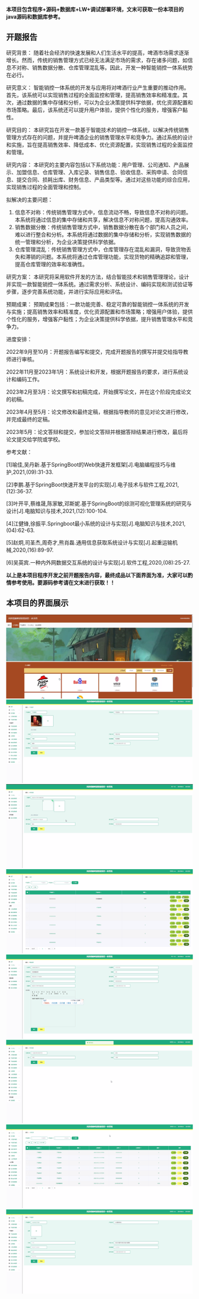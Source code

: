****本项目包含程序+源码+数据库+LW+调试部署环境，文末可获取一份本项目的java源码和数据库参考。****

## ******开题报告******

研究背景：
随着社会经济的快速发展和人们生活水平的提高，啤酒市场需求逐渐增长。然而，传统的销售管理方式已经无法满足市场的需求，存在诸多问题，如信息不对称、销售数据分散、仓库管理混乱等。因此，开发一种智能销控一体系统势在必行。

研究意义：
智能销控一体系统的开发与应用将对啤酒行业产生重要的推动作用。首先，该系统可以实现销售过程的全面监控和管理，提高销售效率和精准度。其次，通过数据的集中存储和分析，可以为企业决策提供科学依据，优化资源配置和市场策略。最后，该系统还可以提升用户体验，提供个性化的服务，增强客户黏性。

研究目的：
本研究旨在开发一款基于智能技术的销控一体系统，以解决传统销售管理方式存在的问题，并提升啤酒企业的销售管理水平和竞争力。通过系统的设计和实施，旨在提高销售效率、降低成本、优化资源配置，实现销售过程的全面监控和管理。

研究内容：
本研究的主要内容包括以下系统功能：用户管理、公司通知、产品展示、加盟信息、仓库管理、入库记录、销售信息、验收信息、采购申请、合同信息、提交合同、损耗出库、财务信息、产品类型等。通过对这些功能的综合应用，实现销售过程的全面管理和控制。

拟解决的主要问题：

  1. 信息不对称：传统销售管理方式中，信息流动不畅，导致信息不对称的问题。本系统将通过信息的集中存储和共享，解决信息不对称问题，提高沟通效率。
  2. 销售数据分散：传统销售管理方式中，销售数据分散在各个部门和人员之间，难以进行整合和分析。本系统将通过数据的集中存储和分析，实现销售数据的统一管理和分析，为企业决策提供科学依据。
  3. 仓库管理混乱：传统销售管理方式中，仓库管理存在混乱和漏洞，导致货物丢失和滞销的问题。本系统将通过仓库管理功能，实现货物的精确追踪和管理，提高仓库管理的效率和准确性。

研究方案：
本研究将采用软件开发的方法，结合智能技术和销售管理理论，设计并实现一款智能销控一体系统。通过需求分析、系统设计、编码实现和测试验证等步骤，逐步完善系统功能，并进行实际应用和评估。

预期成果：
预期成果包括：一款功能完善、稳定可靠的智能销控一体系统的开发与实施；提高销售效率和精准度，优化资源配置和市场策略；增强用户体验，提供个性化的服务，增强客户黏性；为企业决策提供科学依据，提升销售管理水平和竞争力。

进度安排：

2022年9月至10月：开题报告编写和提交，完成开题报告的撰写并提交给指导教师进行审核。

2022年11月至2023年1月：系统设计和开发，根据开题报告的要求，进行系统设计和编码工作。

2023年2月至3月：论文撰写和初稿完成，开始撰写论文，并在这个阶段完成论文的初稿。

2023年4月至5月：论文修改和最终定稿，根据指导教师的意见对论文进行修改，并完成最终的定稿。

2023年5月：论文答辩和提交，参加论文答辩并根据答辩结果进行修改，最后将论文提交给学院或学校。

参考文献：

[1]喻佳,吴丹新.基于SpringBoot的Web快速开发框架[J].电脑编程技巧与维护,2021,(09):31-33.

[2]李鹏.基于SpringBoot快速开发平台的实现[J].电子技术与软件工程,2021,(12):36-37.

[3]叶开平,蔡维晟,陈家敏,邓斯妮.基于SpringBoot的综测可视化管理系统的研究与设计[J].电脑知识与技术,2021,(12):100-104.

[4]江健锋,徐振平.Springboot最小系统的设计与实现[J].电脑知识与技术,2021,(04):62-63.

[5]赵炯,司圣杰,周奇才,熊肖磊.通用信息获取系统设计与实现[J].起重运输机械,2020,(16):89-97.

[6]吴英宾.一种内外网数据交互系统的设计与实现[J].软件工程,2020,(08):25-27.

****以上是本项目程序开发之前开题报告内容，最终成品以下面界面为准，大家可以酌情参考使用。要源码参考请在文末进行获取！！****

## ******本项目的界面展示******

![](./res/481f40a446c747ea9742b09f9b9b22dc.png)![](./res/3289ad53dcf9430296c7b7327763b7df.png)![](./res/a5f34bbcb0414d269e1974a400b32cef.png)![](./res/45a171e98f21499fb18adf967dc6120c.png)![](./res/9dac6197033340d8a027c6ce91279331.png)![](./res/0dcfe56aba224a1ca81626448694439b.png)![](./res/fbc3f9baa2304797bc40c2ff056819f4.png)![](./res/df0b34f84bb1449784f89cf8d1d8ac40.png)

